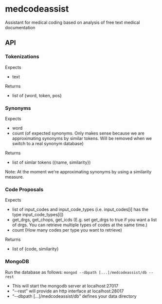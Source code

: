 # medcodeassist
Assistant for medical coding based on analysis of free text medical documentation

## API

### Tokenizations

Expects
- text

Returns
- list of {word, token, pos}

### Synonyms
Expects
- word
- count (of expected synonyms. Only makes sense because we are approximating synonyms by similar tokens. Will be removed when we switch to a real synonym database)

Returns
- list of simlar tokens ({name, similarity})

Note: At the moment we're approximating synonyms by using a similarity measure.

### Code Proposals
Expects
- list of input_codes and input_code_types (i.e. input_codes[i] has the type input_code_types[i])
- get_drgs, get_chops, get_icds (E.g. set get_drgs to true if you want a list of drgs. You can retrieve multiple types of codes at the same time.)
- count (How many codes per type you want to retrieve)

Returns
- list of {code, similarity}

### MongoDB
Run the database as follows: ``` mongod --dbpath [...]/medcodeassist/db --rest ```
- This will start the mongodb server at localhost:27017
- <q>--rest</q> will provide an http interface at localhost:28017
- <q>--dbpath [...]/medcodeassist/db</q> defines your data directory
